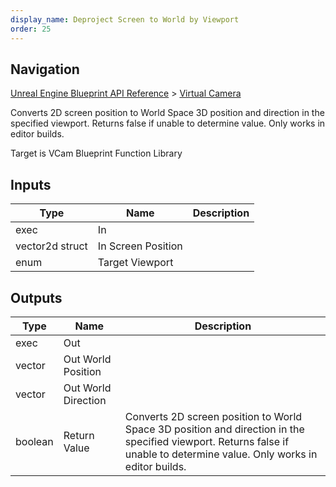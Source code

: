 ```yaml
---
display_name: Deproject Screen to World by Viewport
order: 25
---
```

## Navigation

[Unreal Engine Blueprint API Reference](https://dev.epicgames.com/documentation/en-us/unreal-engine/BlueprintAPI) > [Virtual Camera](https://dev.epicgames.com/documentation/en-us/unreal-engine/BlueprintAPI/VirtualCamera_1)

Converts 2D screen position to World Space 3D position and direction in the specified viewport. Returns false if unable to determine value. Only works in editor builds.

Target is VCam Blueprint Function Library

## Inputs

| Type | Name | Description |
| --- | --- | --- |
| exec | In |  |
| vector2d struct | In Screen Position |  |
| enum | Target Viewport |  |

## Outputs

| Type | Name | Description |
| --- | --- | --- |
| exec | Out |  |
| vector | Out World Position |  |
| vector | Out World Direction |  |
| boolean | Return Value | Converts 2D screen position to World Space 3D position and direction in the specified viewport. Returns false if unable to determine value. Only works in editor builds. |

